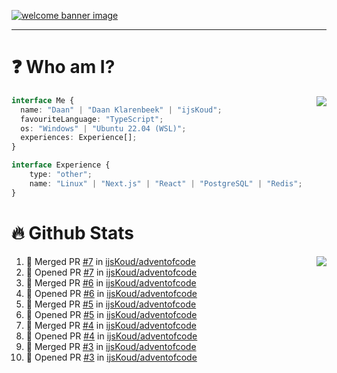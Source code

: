 <h1 align="center" style="display:none;"></h1>

<a href="https://ijskoud.dev/"><img src="https://cdn.ijskoud.dev/files/IIcds5oPKl.png" alt="welcome banner image" /></a>

---

# ❓ Who am I?

<img align="right" src="http://gh-stats.ijskoud.dev/api/top-langs?username=ijsKoud&cache_seconds=1800&layout=compact&hide_border=true&hide_rank=true&show_icons=true&theme=dark&title_color=ffffff&hide_border=true&locale=en" />

```typescript
interface Me {
  name: "Daan" | "Daan Klarenbeek" | "ijsKoud";
  favouriteLanguage: "TypeScript";
  os: "Windows" | "Ubuntu 22.04 (WSL)";
  experiences: Experience[];
}

interface Experience {
    type: "other";
    name: "Linux" | "Next.js" | "React" | "PostgreSQL" | "Redis";
}
```

# 🔥 Github Stats

<img align="right" src="http://gh-stats.ijskoud.dev/api? username=ijsKoud&cache_seconds=1800&hide_border=true&hide_rank=true&show_icons=true&theme=dark&title_color=ffffff&hide_border=true&locale=en">

<!--START_SECTION:activity-->
1. 🎉 Merged PR [#7](https://github.com/ijsKoud/adventofcode/pull/7) in [ijsKoud/adventofcode](https://github.com/ijsKoud/adventofcode)
2. 💪 Opened PR [#7](https://github.com/ijsKoud/adventofcode/pull/7) in [ijsKoud/adventofcode](https://github.com/ijsKoud/adventofcode)
3. 🎉 Merged PR [#6](https://github.com/ijsKoud/adventofcode/pull/6) in [ijsKoud/adventofcode](https://github.com/ijsKoud/adventofcode)
4. 💪 Opened PR [#6](https://github.com/ijsKoud/adventofcode/pull/6) in [ijsKoud/adventofcode](https://github.com/ijsKoud/adventofcode)
5. 🎉 Merged PR [#5](https://github.com/ijsKoud/adventofcode/pull/5) in [ijsKoud/adventofcode](https://github.com/ijsKoud/adventofcode)
6. 💪 Opened PR [#5](https://github.com/ijsKoud/adventofcode/pull/5) in [ijsKoud/adventofcode](https://github.com/ijsKoud/adventofcode)
7. 🎉 Merged PR [#4](https://github.com/ijsKoud/adventofcode/pull/4) in [ijsKoud/adventofcode](https://github.com/ijsKoud/adventofcode)
8. 💪 Opened PR [#4](https://github.com/ijsKoud/adventofcode/pull/4) in [ijsKoud/adventofcode](https://github.com/ijsKoud/adventofcode)
9. 🎉 Merged PR [#3](https://github.com/ijsKoud/adventofcode/pull/3) in [ijsKoud/adventofcode](https://github.com/ijsKoud/adventofcode)
10. 💪 Opened PR [#3](https://github.com/ijsKoud/adventofcode/pull/3) in [ijsKoud/adventofcode](https://github.com/ijsKoud/adventofcode)
<!--END_SECTION:activity-->

<h1 align="center" style="display:none;"></h1>
